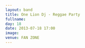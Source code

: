 ```yaml
---
layout: band
title: One Lion Dj - Reggae Party
fullname: 
day: 18
date: 2013-07-18 17:00
image: 
venue: FAN ZONE
---
```



